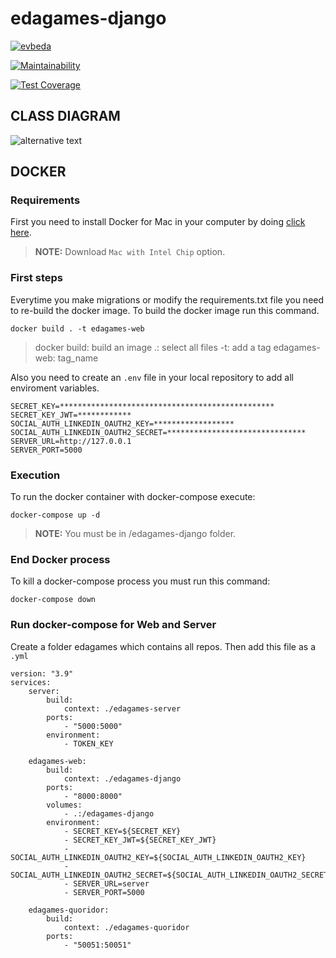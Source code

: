 # edagames-django

[![evbeda](https://circleci.com/gh/evbeda/edagames-client.svg?style=shield&circle-token=e93c0f1353243455610bd2f48cf8fb877626c4eb)](https://circleci.com/gh/evbeda/edagames-django)

[![Maintainability](https://api.codeclimate.com/v1/badges/40a2e96df1f2056ea2c4/maintainability)](https://codeclimate.com/github/evbeda/edagames-django/maintainability)

[![Test Coverage](https://api.codeclimate.com/v1/badges/40a2e96df1f2056ea2c4/test_coverage)](https://codeclimate.com/github/evbeda/edagames-django/test_coverage)

## CLASS DIAGRAM
![alternative text](http://www.plantuml.com/plantuml/png/ZP8nQ_im4CLtVGh3VyuM26Ju4s8eNRArixd8Sg96kWlIgKlRxrvPhYt5JaeDXZlTxprBJzvv1iV16k4l6g_Wm5Qr0U-V2BacGww2m6I1jPmZpmfQvVOWBoT70Ti1_xTUh-VaWkdIKs0BOhFP225xSVNgbViGkjrM6bc4s25OjQqyEw4iQ3EKBR1gtaYh2FQrqBu1oVezeaSYq_UUeUj-sg_HVq-SxRCrqqLXAjCtcv4eTRxHs5XWUSuENf9JGtaadcI9Uc0Yps2CmfDgiqsfPGhfpCXBWthKtaYpfVkJo-7s3AU8HIW7ErHBXqyCfeZoPGBk9PeYKBx1O8THtAIzQa9_rjS7ZdM1tFFiD89fVjbO__TKgzN_FcaHtx7ELpUkpkzYNCyHYncnd6RND4knYiFKvtp499iFSfacPG2YREQwdS8sMFCD)

## DOCKER
### Requirements
First you need to install Docker for Mac in your computer by doing [click here](https://www.docker.com/products/docker-desktop).
> **NOTE:** Download `Mac with Intel Chip` option.

### First steps
Everytime you make migrations or modify the requirements.txt file you need to re-build the docker image.
To build the docker image run this command.
```
docker build . -t edagames-web
```
> docker build: build an image
> .: select all files
> -t: add a tag
> edagames-web: tag_name

Also you need to create an `.env` file in your local repository to add all enviroment variables.
```
SECRET_KEY=************************************************
SECRET_KEY_JWT=************
SOCIAL_AUTH_LINKEDIN_OAUTH2_KEY=******************
SOCIAL_AUTH_LINKEDIN_OAUTH2_SECRET=*******************************
SERVER_URL=http://127.0.0.1
SERVER_PORT=5000
```

### Execution
To run the docker container with docker-compose execute:
```
docker-compose up -d
```
> **NOTE:** You must be in /edagames-django folder.

### End Docker process
To kill a docker-compose process you must run this command:
```
docker-compose down
```

### Run docker-compose for Web and Server
Create a folder edagames which contains all repos.
Then add this file as a `.yml`
```
version: "3.9"
services:
    server:
        build: 
            context: ./edagames-server
        ports:
            - "5000:5000"
        environment: 
            - TOKEN_KEY

    edagames-web:
        build: 
            context: ./edagames-django
        ports:
            - "8000:8000"
        volumes: 
            - .:/edagames-django
        environment: 
            - SECRET_KEY=${SECRET_KEY}
            - SECRET_KEY_JWT=${SECRET_KEY_JWT}
            - SOCIAL_AUTH_LINKEDIN_OAUTH2_KEY=${SOCIAL_AUTH_LINKEDIN_OAUTH2_KEY}
            - SOCIAL_AUTH_LINKEDIN_OAUTH2_SECRET=${SOCIAL_AUTH_LINKEDIN_OAUTH2_SECRET}
            - SERVER_URL=server
            - SERVER_PORT=5000

    edagames-quoridor:
        build:
            context: ./edagames-quoridor
        ports:
            - "50051:50051"

```
